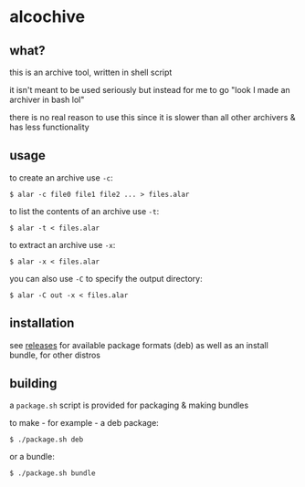 # alcochive

## what?

this is an archive tool, written in shell script

it isn't meant to be used seriously but instead for me
to go "look I made an archiver in bash lol"

there is no real reason to use this since it is slower
than all other archivers & has less functionality

## usage

to create an archive use `-c`:

```
$ alar -c file0 file1 file2 ... > files.alar
```

to list the contents of an archive use `-t`:

```
$ alar -t < files.alar
```

to extract an archive use `-x`:

```
$ alar -x < files.alar
```

you can also use `-C` to specify the output directory:

```
$ alar -C out -x < files.alar
```

## installation

see [releases](https://github.com/alemontn/alcochive/releases)
for available package formats (deb) as well as an install
bundle, for other distros

## building

a `package.sh` script is provided for packaging & making
bundles

to make - for example - a deb package:

```
$ ./package.sh deb
```

or a bundle:

```
$ ./package.sh bundle
```
